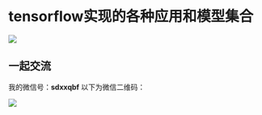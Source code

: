 # tensorflow实现的各种应用和模型集合

![](https://raw.githubusercontent.com/Qinbf/tf-model-zoo/master/README_IMG/01.jpg)


## 一起交流
我的微信号：**sdxxqbf**
以下为微信二维码：

![](https://raw.githubusercontent.com/Qinbf/tf-model-zoo/master/README_IMG/02.png)
